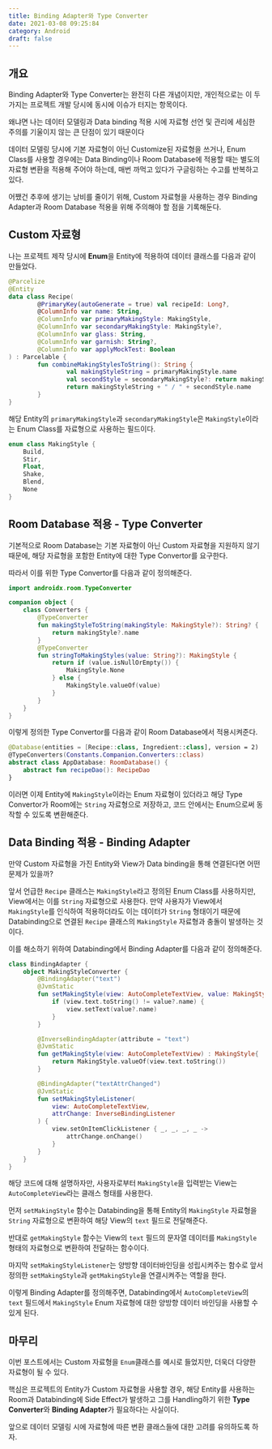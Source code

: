 ```yaml
---
title: Binding Adapter와 Type Converter
date: 2021-03-08 09:25:84
category: Android
draft: false
---
```


## 개요

Binding Adapter와 Type Converter는 완전히 다른 개념이지만, 개인적으로는 이 두가지는 프로젝트 개발 당시에 동시에 이슈가 터지는 항목이다.

왜냐면 나는 데이터 모델링과 Data binding 적용 시에 자료형 선언 및 관리에 세심한 주의를 기울이지 않는 큰 단점이 있기 때문이다

데이터 모델링 당시에 기본 자료형이 아닌 Customize된 자료형을 쓰거나, Enum Class를 사용할 경우에는 Data Binding이나 Room Database에 적용할 때는 별도의 자료형 변환을 적용해 주어야 하는데, 매번 까먹고 있다가 구글링하는 수고를 반복하고 있다.

어쨌건 추후에 생기는 낭비를 줄이기 위해, Custom 자료형을 사용하는 경우 Binding Adapter과 Room Database 적용을 위해 주의해야 할 점을 기록해둔다.

## Custom 자료형

나는 프로젝트 제작 당시에 **Enum**을 Entity에 적용하여 데이터 클래스를 다음과 같이 만들었다.

```kotlin
@Parcelize
@Entity
data class Recipe(
        @PrimaryKey(autoGenerate = true) val recipeId: Long?,
        @ColumnInfo var name: String,
        @ColumnInfo var primaryMakingStyle: MakingStyle,
        @ColumnInfo var secondaryMakingStyle: MakingStyle?,
        @ColumnInfo var glass: String,
        @ColumnInfo var garnish: String?,
        @ColumnInfo var applyMockTest: Boolean
) : Parcelable {
        fun combineMakingStylesToString(): String {
                val makingStyleString = primaryMakingStyle.name
                val secondStyle = secondaryMakingStyle?: return makingStyleString
                return makingStyleString + " / " + secondStyle.name
        }
}
```
해당 Entity의 `primaryMakingStyle`과 `secondaryMakingStyle`은 `MakingStyle`이라는 Enum Class를 자료형으로 사용하는 필드이다.

```kotlin
enum class MakingStyle {
    Build,
    Stir,
    Float,
    Shake,
    Blend,
    None
}
```


## Room Database 적용 - Type Converter

기본적으로 Room Database는 기본 자료형이 아닌 Custom 자료형을 지원하지 않기 때문에, 해당 자료형을 포함한 Entity에 대한 Type Convertor를 요구한다.

따라서 이를 위한 Type Convertor를 다음과 같이 정의해준다.
```kotlin
import androidx.room.TypeConverter

companion object {
    class Converters {
        @TypeConverter
        fun makingStyleToString(makingStyle: MakingStyle?): String? {
            return makingStyle?.name
        }
        @TypeConverter
        fun stringToMakingStyles(value: String?): MakingStyle {
            return if (value.isNullOrEmpty()) {
                MakingStyle.None
            } else {
                MakingStyle.valueOf(value)
            }
        }
    }
}
```
이렇게 정의한 Type Convertor를 다음과 같이 Room Database에서 적용시켜준다.

```kotlin
@Database(entities = [Recipe::class, Ingredient::class], version = 2)
@TypeConverters(Constants.Companion.Converters::class)
abstract class AppDatabase: RoomDatabase() {
    abstract fun recipeDao(): RecipeDao
}
```

이러면 이제 Entity에 `MakingStyle`이라는 Enum 자료형이 있더라고 해당 Type Convertor가 Room에는 `String` 자료형으로 저장하고, 코드 안에서는 Enum으로써 동작할 수 있도록 변환해준다.


## Data Binding 적용 - Binding Adapter

만약 Custom 자료형을 가진 Entity와 View가 Data binding을 통해 연결된다면 어떤 문제가 있을까?

앞서 언급한 `Recipe` 클래스는 `MakingStyle`라고 정의된 Enum Class를 사용하지만, View에서는 이를 `String` 자료형으로 사용한다. 만약 사용자가 View에서 `MakingStyle`를 인식하여 적용하더라도 이는 데이터가 `String` 형태이기 때문에 Databinding으로 연결된 `Recipe` 클래스의 `MakingStyle` 자료형과 충돌이 발생하는 것이다.

이를 해소하기 위하여 Databinding에서 Binding Adapter를 다음과 같이 정의해준다.

```kotlin
class BindingAdapter {
    object MakingStyleConverter {
        @BindingAdapter("text")
        @JvmStatic
        fun setMakingStyle(view: AutoCompleteTextView, value: MakingStyle?){
            if (view.text.toString() != value?.name) {
                view.setText(value?.name)
            }
        }

        @InverseBindingAdapter(attribute = "text")
        @JvmStatic
        fun getMakingStyle(view: AutoCompleteTextView) : MakingStyle{
            return MakingStyle.valueOf(view.text.toString())
        }

        @BindingAdapter("textAttrChanged")
        @JvmStatic
        fun setMakingStyleListener(
            view: AutoCompleteTextView,
            attrChange: InverseBindingListener
        ) {
            view.setOnItemClickListener { _, _, _, _ ->
                attrChange.onChange()
            }
        }
    }
}
```

해당 코드에 대해 설명하자만, 사용자로부터 `MakingStyle`을 입력받는 View는 `AutoCompleteView`라는 클래스 형태를 사용한다.

먼저 `setMakingStyle` 함수는 Databinding을 통해 Entity의 `MakingStyle` 자료형을 `String` 자료형으로 변환하여 해당 View의 `text` 필드로 전달해준다.

반대로 `getMakingStyle` 함수는 View의 `text` 필드의 문자열 데이터를 `MakingStyle` 형태의 자료형으로 변환하여 전달하는 함수이다.

마지막 `setMakingStyleListener`는 양방향 데이터바인딩을 성립시켜주는 함수로 앞서 정의한 `setMakingStyle`과 `getMakingStyle`을 연결시켜주는 역할을 한다.

이렇게 Binding Adapter를 정의해주면, Databinding에서 `AutoCompleteView`의 `text` 필드에서 `MakingStyle` Enum 자료형에 대한 양방향 데이터 바인딩을 사용할 수 있게 된다.

## 마무리

이번 포스트에서는 Custom 자료형을 `Enum`클래스를 예시로 들었지만, 더욱더 다양한 자료형이 될 수 있다.

핵심은 프로젝트의 Entity가 Custom 자료형을 사용할 경우, 해당 Entity를 사용하는 Room과 Databinding에 Side Effect가 발생하고 그를 Handling하기 위한 **Type Converter**와 **Binding Adapter**가 필요하다는 사실이다.

앞으로 데이터 모델링 시에 자료형에 따른 변환 클래스들에 대한 고려를 유의하도록 하자.
